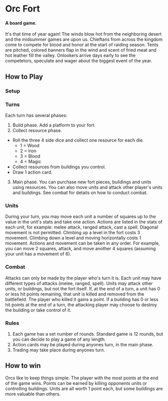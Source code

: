 # Orc Fort
#### A board game.
It's that time of year again! The winds blow hot from the neighboring desert and the midsummer games are upon us. Chieftans from across the kingdom come to compete for blood and honor at the start of raiding season. Tents are pitched, colored banners flap in the wind and scent of fried meat and hot leather fill the valley. Onlookers arrive days early to see the competetors, speculate and wager about the biggest event of the year.

## How to Play
### Setup

### Turns
Each turn has several phases:
1. Build phase. Add a platform to your fort.
2. Collect resource phase. 
  - Roll the three 4 side dice and collect one resource for each die.
    - 1 = Wood
    - 2 = Iron
    - 3 = Blood
    - 4 = Magic
  - Collect resources from buildings you control.
  - Draw 1 action card.
3. Main phase. You can purchase new fort pieces, buildings and units using resources. You can also move units and attack other player's units and buildings. See combat for details on how to conduct combat.

### Units
During your turn, you may move each unit a number of squares up to the value in the unit's stats and take one action. Actions are listed in the stats of each unit, for example: melee attack, ranged attack, cast a spell.
Diagonal movement is not permitted.
Climbing up a level in the fort costs 3 movement.
Climbing down a level and moving horizontally costs 1 movement.
Actions and movement can be taken in any order. For example, you can move 2 squares, attack, and move another 4 squares (assuming your unit has a movement of 6).

### Combat
Attacks can only be made by the player who's turn it is. Each unit may have different types of attacks (melee, ranged, spell).
Units may attack other units, or buildings, but not the fort itself.
If, at the end of a turn, a unit has 0 or less hit points remaining, that unit is killed and removed from the battlefield. The player who killed it gains a point.
If a building has 0 or less hit points at the end of a turn, the attacking player may choose to destroy the building or take control of it.

### Rules
1. Each game has a set number of rounds. Standard game is 12 rounds, but you can decide to play a game of any length.
2. Action cards may be played during anyones turn, in the main phase.
3. Trading may take place during anyones turn.

## How to win
Orcs like to keep things simple. The player with the most points at the end of the game wins.
Points can be earned by killing opponents units or controlling buildings. Units are all worth 1 point each, but some buildings are more valuable than others.
